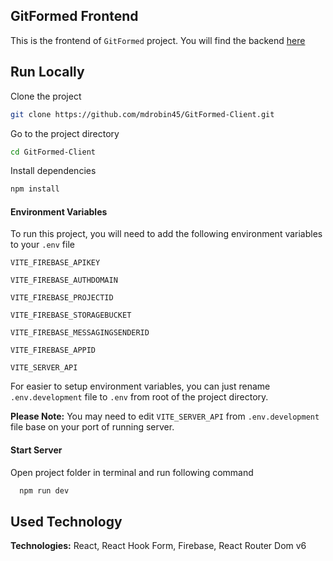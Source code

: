 ## GitFormed Frontend

This is the frontend of `GitFormed` project. You will find the backend [here](https://github.com/mdrobin45/GitFormed-Server)

## Run Locally

Clone the project

```bash
git clone https://github.com/mdrobin45/GitFormed-Client.git
```

Go to the project directory

```bash
cd GitFormed-Client
```

Install dependencies

```bash
npm install
```

#### Environment Variables

To run this project, you will need to add the following environment variables to your `.env` file

`VITE_FIREBASE_APIKEY`

`VITE_FIREBASE_AUTHDOMAIN`

`VITE_FIREBASE_PROJECTID`

`VITE_FIREBASE_STORAGEBUCKET`

`VITE_FIREBASE_MESSAGINGSENDERID`

`VITE_FIREBASE_APPID`

`VITE_SERVER_API`

For easier to setup environment variables, you can just rename `.env.development` file to `.env` from root of the project directory.

**Please Note:** You may need to edit `VITE_SERVER_API` from `.env.development` file base on your port of running server.

#### Start Server

Open project folder in terminal and run following command

```bash
  npm run dev
```

## Used Technology

**Technologies:** React, React Hook Form, Firebase, React Router Dom v6
